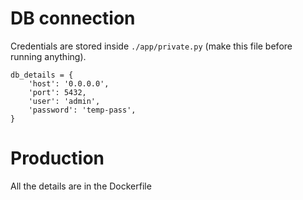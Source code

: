 # DB connection

Credentials are stored inside ```./app/private.py``` (make this file before running anything).

```
db_details = {
    'host': '0.0.0.0',
    'port': 5432,
    'user': 'admin',
    'password': 'temp-pass',
}
```

# Production

All the details are in the Dockerfile

